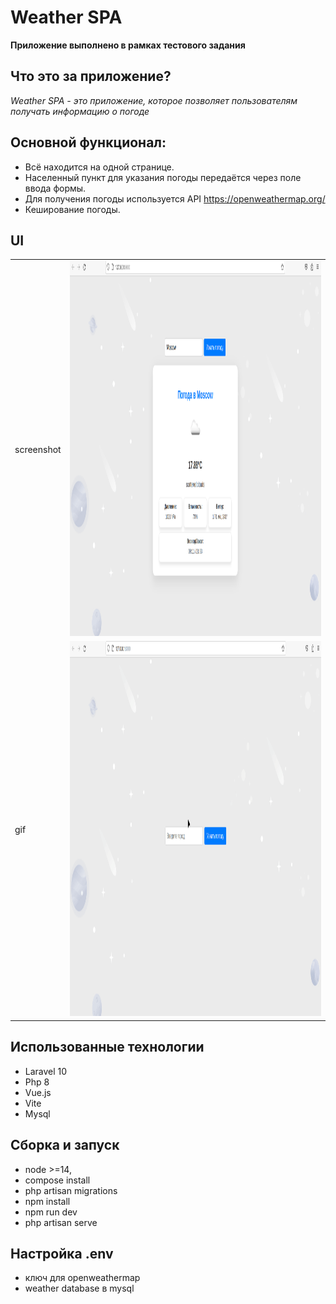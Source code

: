 # Weather SPA

**Приложение выполнено в рамках тестового задания**

## Что это за приложение?

*Weather SPA -  это приложение, которое позволяет пользователям получать информацию о погоде*

## Основной функционал:
* Всё находится на одной странице.
* Населенный пункт для указания погоды передаётся через поле ввода формы.
* Для получения погоды используется API https://openweathermap.org/
* Кеширование погоды.

## UI 

|            |                                                                      |
|------------|----------------------------------------------------------------------|
| screenshot | <img src="assets/weather-laravel-vue.png" height="600" width="800">  |
| gif        | <img src="assets/weather-laravel-vue.gif"  height="600" width="800"> |

## Использованные технологии

* Laravel 10
* Php 8
* Vue.js 
* Vite
* Mysql



## Сборка и запуск
* node >=14, 
* compose install
* php artisan migrations
* npm install
* npm run dev
* php artisan serve

## Настройка .env
* ключ для openweathermap 
*  weather database в mysql



